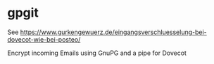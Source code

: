 # gpgit
See https://www.gurkengewuerz.de/eingangsverschluesselung-bei-dovecot-wie-bei-posteo/  

Encrypt incoming Emails using GnuPG and a pipe for Dovecot